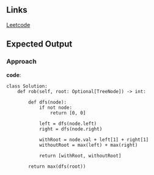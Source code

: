 ## Links
[Leetcode](https://leetcode.com/problems/house-robber-iii/)

## Expected Output

### Approach

**code**:
```
class Solution:
    def rob(self, root: Optional[TreeNode]) -> int:

        def dfs(node):
            if not node:
                return [0, 0]
            
            left = dfs(node.left)
            right = dfs(node.right)

            withRoot = node.val + left[1] + right[1]
            withoutRoot = max(left) + max(right)

            return [withRoot, withoutRoot]
        
        return max(dfs(root))
```
